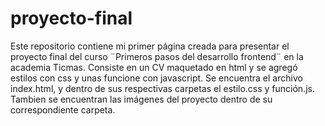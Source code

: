 # proyecto-final

Este repositorio contiene mi primer página creada para presentar el proyecto final del curso ¨Primeros pasos del desarrollo frontend¨ en la academia Ticmas.
Consiste en un CV maquetado en html y se agregó estilos con css y unas funcione con javascript.
Se encuentra el archivo index.html,  y dentro de sus respectivas carpetas el estilo.css y función.js.
Tambien se encuentran las imágenes del proyecto dentro de su correspondiente carpeta.
